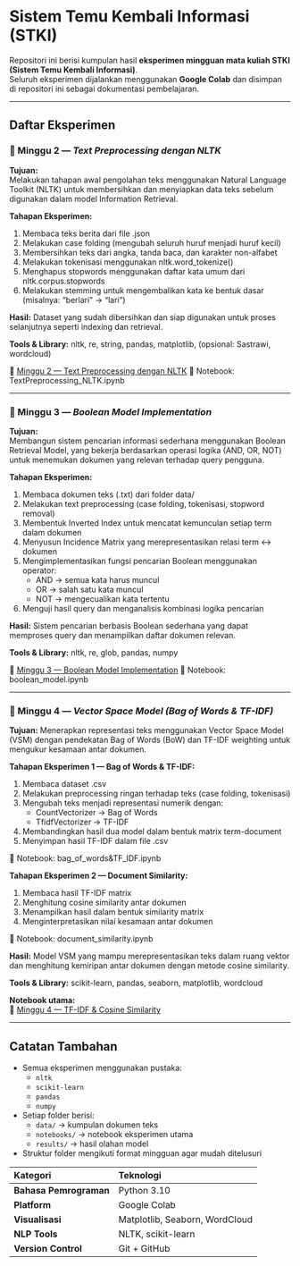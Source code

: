 # Sistem Temu Kembali Informasi (STKI)
Repositori ini berisi kumpulan hasil **eksperimen mingguan mata kuliah STKI (Sistem Temu Kembali Informasi)**.  
Seluruh eksperimen dijalankan menggunakan **Google Colab** dan disimpan di repositori ini sebagai dokumentasi pembelajaran.

---

## Daftar Eksperimen

### 📂 Minggu 2 — *Text Preprocessing dengan NLTK*
**Tujuan:**  
Melakukan tahapan awal pengolahan teks menggunakan Natural Language Toolkit (NLTK) untuk membersihkan dan menyiapkan data teks sebelum digunakan dalam model Information Retrieval.

**Tahapan Eksperimen:**
1. Membaca teks berita dari file .json
2. Melakukan case folding (mengubah seluruh huruf menjadi huruf kecil)
3. Membersihkan teks dari angka, tanda baca, dan karakter non-alfabet
4. Melakukan tokenisasi menggunakan nltk.word_tokenize()
5. Menghapus stopwords menggunakan daftar kata umum dari nltk.corpus.stopwords
6. Melakukan stemming untuk mengembalikan kata ke bentuk dasar (misalnya: “berlari” → “lari”)

**Hasil:**
Dataset yang sudah dibersihkan dan siap digunakan untuk proses selanjutnya seperti indexing dan retrieval.

**Tools & Library:**
nltk, re, string, pandas, matplotlib, (opsional: Sastrawi, wordcloud)

📁 [Minggu 2 — Text Preprocessing dengan NLTK](Minggu2/)
📄 Notebook: TextPreprocessing_NLTK.ipynb

---

### 📂 Minggu 3 — *Boolean Model Implementation*

**Tujuan:**  
Membangun sistem pencarian informasi sederhana menggunakan Boolean Retrieval Model,
yang bekerja berdasarkan operasi logika (AND, OR, NOT) untuk menemukan dokumen yang relevan terhadap query pengguna.

**Tahapan Eksperimen:**
1. Membaca dokumen teks (.txt) dari folder data/
2. Melakukan text preprocessing (case folding, tokenisasi, stopword removal)
3. Membentuk Inverted Index untuk mencatat kemunculan setiap term dalam dokumen
4. Menyusun Incidence Matrix yang merepresentasikan relasi term ↔ dokumen
5. Mengimplementasikan fungsi pencarian Boolean menggunakan operator:
   - AND → semua kata harus muncul
   - OR → salah satu kata muncul
   - NOT → mengecualikan kata tertentu
6. Menguji hasil query dan menganalisis kombinasi logika pencarian

**Hasil:**
Sistem pencarian berbasis Boolean sederhana yang dapat memproses query dan menampilkan daftar dokumen relevan.

**Tools & Library:**
nltk, re, glob, pandas, numpy

📁 [Minggu 3 — Boolean Model Implementation](Minggu3/)
📄 Notebook: boolean_model.ipynb

---

### 📂 Minggu 4 — *Vector Space Model (Bag of Words & TF-IDF)*

**Tujuan:**
Menerapkan representasi teks menggunakan Vector Space Model (VSM) dengan pendekatan Bag of Words (BoW) dan TF-IDF weighting untuk mengukur kesamaan antar dokumen.

**Tahapan Eksperimen 1 — Bag of Words & TF-IDF:**
1. Membaca dataset .csv
2. Melakukan preprocessing ringan terhadap teks (case folding, tokenisasi)
3. Mengubah teks menjadi representasi numerik dengan:
   - CountVectorizer → Bag of Words
   - TfidfVectorizer → TF-IDF
4. Membandingkan hasil dua model dalam bentuk matrix term-document
5. Menyimpan hasil TF-IDF dalam file .csv

📓 Notebook: bag_of_words&TF_IDF.ipynb

**Tahapan Eksperimen 2 — Document Similarity:**
1. Membaca hasil TF-IDF matrix
2. Menghitung cosine similarity antar dokumen
3. Menampilkan hasil dalam bentuk similarity matrix
4. Menginterpretasikan nilai kesamaan antar dokumen

📓 Notebook: document_similarity.ipynb

**Hasil:**
Model VSM yang mampu merepresentasikan teks dalam ruang vektor
dan menghitung kemiripan antar dokumen dengan metode cosine similarity.

**Tools & Library:**
scikit-learn, pandas, seaborn, matplotlib, wordcloud

**Notebook utama:**  
📂 [Minggu 4 — TF-IDF & Cosine Similarity](Minggu4/)

---

## Catatan Tambahan
- Semua eksperimen menggunakan pustaka:
  - `nltk`
  - `scikit-learn`
  - `pandas`
  - `numpy`
- Setiap folder berisi:
  - `data/` → kumpulan dokumen teks  
  - `notebooks/` → notebook eksperimen utama  
  - `results/` → hasil olahan model  
- Struktur folder mengikuti format mingguan agar mudah ditelusuri

| Kategori               | Teknologi                      |
| :--------------------- | :----------------------------- |
| **Bahasa Pemrograman** | Python 3.10                    |
| **Platform**           | Google Colab                   |
| **Visualisasi**        | Matplotlib, Seaborn, WordCloud |
| **NLP Tools**          | NLTK, scikit-learn             |
| **Version Control**    | Git + GitHub                   |
